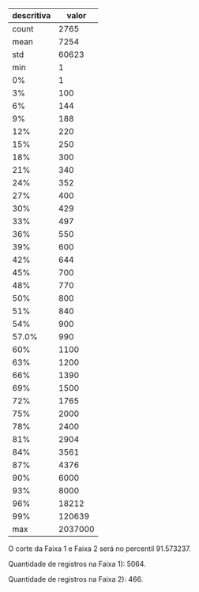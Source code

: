 | descritiva | valor |
| --- | --- |
| count | 2765 |
| mean | 7254 |
| std | 60623 |
| min | 1 |
| 0% | 1 |
| 3% | 100 |
| 6% | 144 |
| 9% | 188 |
| 12% | 220 |
| 15% | 250 |
| 18% | 300 |
| 21% | 340 |
| 24% | 352 |
| 27% | 400 |
| 30% | 429 |
| 33% | 497 |
| 36% | 550 |
| 39% | 600 |
| 42% | 644 |
| 45% | 700 |
| 48% | 770 |
| 50% | 800 |
| 51% | 840 |
| 54% | 900 |
| 57.0% | 990 |
| 60% | 1100 |
| 63% | 1200 |
| 66% | 1390 |
| 69% | 1500 |
| 72% | 1765 |
| 75% | 2000 |
| 78% | 2400 |
| 81% | 2904 |
| 84% | 3561 |
| 87% | 4376 |
| 90% | 6000 |
| 93% | 8000 |
| 96% | 18212 |
| 99% | 120639 |
| max | 2037000 |

O corte da Faixa 1 e Faixa 2 será no percentil 91.573237.

Quantidade de registros na Faixa 1): 5064.

Quantidade de registros na Faixa 2): 466.
